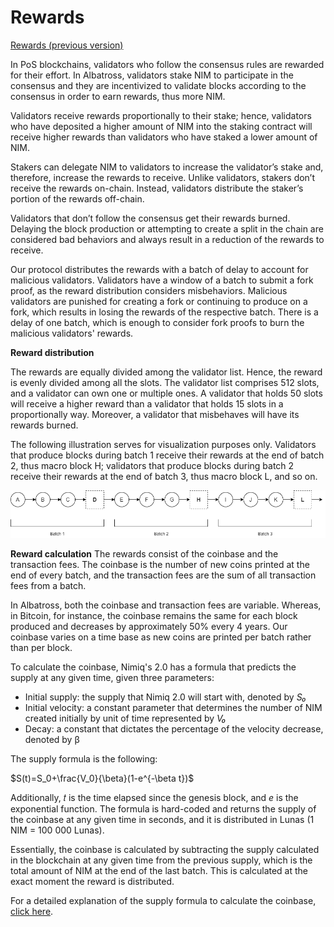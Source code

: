 # Rewards

[Rewards (previous version)](Rewards%2091c0b210835740ed8d7f2b6a1fb60eb0/Rewards%20(previous%20version)%20d6343158ef7445f8905dcc33e9f04672.md)

In PoS blockchains, validators who follow the consensus rules are rewarded for their effort. In Albatross, validators stake NIM to participate in the consensus and they are incentivized to validate blocks according to the consensus in order to earn rewards, thus more NIM.

Validators receive rewards proportionally to their stake; hence, validators who have deposited a higher amount of NIM into the staking contract will receive higher rewards than validators who have staked a lower amount of NIM.

Stakers can delegate NIM to validators to increase the validator’s stake and, therefore, increase the rewards to receive. Unlike validators, stakers don’t receive the rewards on-chain. Instead, validators distribute the staker’s portion of the rewards off-chain.

Validators that don’t follow the consensus get their rewards burned. Delaying the block production or attempting to create a split in the chain are considered bad behaviors and always result in a reduction of the rewards to receive.

Our protocol distributes the rewards with a batch of delay to account for malicious validators. Validators have a window of a batch to submit a fork proof, as the reward distribution considers misbehaviors. Malicious validators are punished for creating a fork or continuing to produce on a fork, which results in losing the rewards of the respective batch. There is a delay of one batch, which is enough to consider fork proofs to burn the malicious validators' rewards.

**Reward distribution**

The rewards are equally divided among the validator list. Hence, the reward is evenly divided among all the slots. The validator list comprises 512 slots, and a validator can own one or multiple ones. A validator that holds 50 slots will receive a higher reward than a validator that holds 15 slots in a proportionally way. Moreover, a validator that misbehaves will have its rewards burned.

The following illustration serves for visualization purposes only. Validators that produce blocks during batch 1 receive their rewards at the end of batch 2, thus macro block H; validators that produce blocks during batch 2 receive their rewards at the end of batch 3, thus macro block L, and so on.

![rewards distribution.drawio.png](Rewards%2091c0b210835740ed8d7f2b6a1fb60eb0/rewards_distribution.drawio.png)

************************************Reward calculation************************************
The rewards consist of the coinbase and the transaction fees. The coinbase is the number of new coins printed at the end of every batch, and the transaction fees are the sum of all transaction fees from a batch.

In Albatross, both the coinbase and transaction fees are variable. Whereas, in Bitcoin, for instance, the coinbase remains the same for each block produced and decreases by approximately 50% every 4 years. Our coinbase varies on a time base as new coins are printed per batch rather than per block.

To calculate the coinbase, Nimiq's 2.0 has a formula that predicts the supply at any given time, given three parameters:

- Initial supply: the supply that Nimiq 2.0 will start with, denoted by *S₀*
- Initial velocity: a constant parameter that determines the number of NIM created initially by unit of time represented by *V₀*
- Decay: a constant that dictates the percentage of the velocity decrease, denoted by β

The supply formula is the following:

$S(t)=S_0+\frac{V_0}{\beta}(1-e^{-\beta t})$

Additionally, 𝑡 is the time elapsed since the genesis block, and *e* is the exponential function. The formula is hard-coded and returns the supply of the coinbase at any given time in seconds, and it is distributed in Lunas (1 NIM = 100 000 Lunas).

Essentially, the coinbase is calculated by subtracting the supply calculated in the blockchain at any given time from the previous supply, which is the total amount of NIM at the end of the last batch. This is calculated at the exact moment the reward is distributed.

For a detailed explanation of the supply formula to calculate the coinbase, [click here](Supply%20formula%2053f87471a30649dca537425e8f644f43.md).